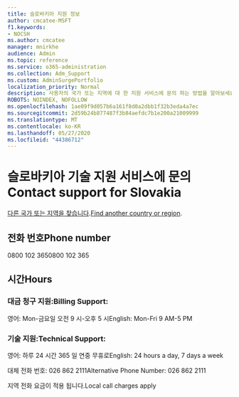 ```yaml
---
title: 슬로바키아 지원 정보
author: cmcatee-MSFT
f1.keywords:
- NOCSH
ms.author: cmcatee
manager: mnirkhe
audience: Admin
ms.topic: reference
ms.service: o365-administration
ms.collection: Adm_Support
ms.custom: AdminSurgePortfolio
localization_priority: Normal
description: 사용자의 국가 또는 지역에 대 한 지원 서비스에 문의 하는 방법을 알아보세요.
ROBOTS: NOINDEX, NOFOLLOW
ms.openlocfilehash: 1ae09f9d057b6a161f8d0a2dbb1f32b3eda4a7ec
ms.sourcegitcommit: 2d59b24b877487f3b84aefdc7b1e200a21009999
ms.translationtype: MT
ms.contentlocale: ko-KR
ms.lasthandoff: 05/27/2020
ms.locfileid: "44386712"
---
```

# <a name="contact-support-for-slovakia"></a><span data-ttu-id="66157-103">슬로바키아 기술 지원 서비스에 문의</span><span class="sxs-lookup"><span data-stu-id="66157-103">Contact support for Slovakia</span></span>

<span data-ttu-id="66157-104">[다른 국가 또는 지역을 찾습니다](../contact-support-for-business-products.md).</span><span class="sxs-lookup"><span data-stu-id="66157-104">[Find another country or region](../contact-support-for-business-products.md).</span></span>

## <a name="phone-number"></a><span data-ttu-id="66157-105">전화 번호</span><span class="sxs-lookup"><span data-stu-id="66157-105">Phone number</span></span>
<span data-ttu-id="66157-106">0800 102 365</span><span class="sxs-lookup"><span data-stu-id="66157-106">0800 102 365</span></span>

## <a name="hours"></a><span data-ttu-id="66157-107">시간</span><span class="sxs-lookup"><span data-stu-id="66157-107">Hours</span></span>
### <a name="billing-support"></a><span data-ttu-id="66157-108">대금 청구 지원:</span><span class="sxs-lookup"><span data-stu-id="66157-108">Billing Support:</span></span>

<span data-ttu-id="66157-109">영어: Mon-금요일 오전 9 시-오후 5 시</span><span class="sxs-lookup"><span data-stu-id="66157-109">English: Mon-Fri 9 AM-5 PM</span></span>

### <a name="technical-support"></a><span data-ttu-id="66157-110">기술 지원:</span><span class="sxs-lookup"><span data-stu-id="66157-110">Technical Support:</span></span>

<span data-ttu-id="66157-111">영어: 하루 24 시간 365 일 연중 무휴로</span><span class="sxs-lookup"><span data-stu-id="66157-111">English: 24 hours a day, 7 days a week</span></span>

<span data-ttu-id="66157-112">대체 전화 번호: 026 862 2111</span><span class="sxs-lookup"><span data-stu-id="66157-112">Alternative Phone Number: 026 862 2111</span></span>

<span data-ttu-id="66157-113">지역 전화 요금이 적용 됩니다.</span><span class="sxs-lookup"><span data-stu-id="66157-113">Local call charges apply</span></span>
